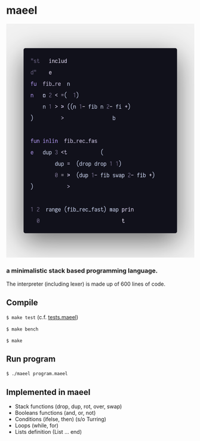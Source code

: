 # maeel

![](./preview.png)

### a minimalistic stack based programming language.

The interpreter (including lexer) is made up of 600 lines of code.

## Compile

`$ make test` (c.f. [tests.maeel](./stdlib/tests.maeel))

`$ make bench`

`$ make`

## Run program

`$ ./maeel program.maeel`

## Implemented in maeel

- Stack functions (drop, dup, rot, over, swap)
- Booleans functions (and, or, not)
- Conditions (ifelse, then)  (s/o Turring)
- Loops (while, for)
- Lists definition (List ... end)

